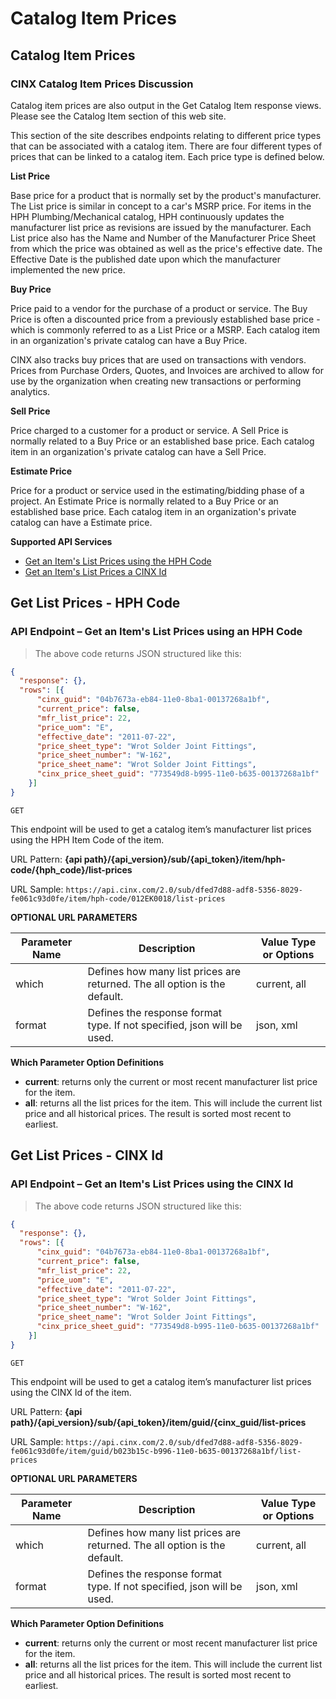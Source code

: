 # Catalog Item Prices

## Catalog Item Prices
### CINX Catalog Item Prices Discussion


<aside class="notice">
Catalog item prices are also output in the Get Catalog Item response views. Please see the Catalog Item section of this web site.
</aside>

This section of the site describes endpoints relating to different price types that can be associated with a catalog item.  There are four different types of prices that can be linked to a catalog item. Each price type is defined below.

**List Price**

Base price for a product that is normally set by the product's manufacturer. The List price is similar in concept to a car's MSRP price. For items in the HPH Plumbing/Mechanical catalog, HPH continuously updates the manufacturer list price as revisions are issued by the manufacturer. Each List price also has the Name and Number of the Manufacturer Price Sheet from which the price was obtained as well as the price's effective date. The Effective Date is the published date upon which the manufacturer implemented the new price.

**Buy Price** 

Price paid to a vendor for the purchase of a product or service. The Buy Price is often a discounted price from a previously established base price - which is commonly referred to as a List Price or a MSRP. Each catalog item in an organization's private catalog can have a Buy Price.

CINX also tracks buy prices that are used on transactions with vendors. Prices from Purchase Orders, Quotes, and Invoices are archived to allow for use by the organization when creating new transactions or performing analytics.

**Sell Price**

Price charged to a customer for a product or service. A Sell Price is normally related to a Buy Price or an established base price. Each catalog item in an organization's private catalog can have a Sell Price.

**Estimate Price**

Price for a product or service used in the estimating/bidding phase of a project. An Estimate Price is normally related to a Buy Price or an established base price. Each catalog item in an organization's private catalog can have a Estimate price.

**Supported API Services**

  - [Get an Item's List Prices using the HPH Code](#get-list-prices-hph-code)
  - [Get an Item's List Prices a CINX Id](#get-list-prices-cinx-id)

## Get List Prices - HPH Code
### API Endpoint – Get an Item's List Prices using an HPH Code

> The above code returns JSON structured like this:

```json
{
  "response": {},
  "rows": [{
      "cinx_guid": "04b7673a-eb84-11e0-8ba1-00137268a1bf",
      "current_price": false,
      "mfr_list_price": 22,
      "price_uom": "E",
      "effective_date": "2011-07-22",
      "price_sheet_type": "Wrot Solder Joint Fittings",
      "price_sheet_number": "W-162",
      "price_sheet_name": "Wrot Solder Joint Fittings",
      "cinx_price_sheet_guid": "773549d8-b995-11e0-b635-00137268a1bf"
    }]
}
```

`GET`

This endpoint will be used to get a catalog item’s manufacturer list prices using the HPH Item Code of the item.

URL Pattern: **{api path}/{api_version}/sub/{api_token}/item/hph-code/{hph_code}/list-prices**

URL Sample: `https://api.cinx.com/2.0/sub/dfed7d88-adf8-5356-8029-fe061c93d0fe/item/hph-code/012EK0018/list-prices`

**OPTIONAL URL PARAMETERS**

Parameter Name | Description | Value Type or Options
----- | ----- | ----- 
which | Defines how many list prices are returned. The all option is the default.| current, all
format | Defines the response format type. If not specified, json will be used. | json, xml

**Which Parameter Option Definitions** 

- **current**: returns only the current or most recent manufacturer list price for the item.
- **all**: returns all the list prices for the item. This will include the current list price and all historical prices. The result is sorted most recent to earliest.

## Get List Prices - CINX Id
### API Endpoint – Get an Item's List Prices using the CINX Id

> The above code returns JSON structured like this:

```json
{
  "response": {},
  "rows": [{
      "cinx_guid": "04b7673a-eb84-11e0-8ba1-00137268a1bf",
      "current_price": false,
      "mfr_list_price": 22,
      "price_uom": "E",
      "effective_date": "2011-07-22",
      "price_sheet_type": "Wrot Solder Joint Fittings",
      "price_sheet_number": "W-162",
      "price_sheet_name": "Wrot Solder Joint Fittings",
      "cinx_price_sheet_guid": "773549d8-b995-11e0-b635-00137268a1bf"
    }]
}
```

`GET`

This endpoint will be used to get a catalog item’s manufacturer list prices using the CINX Id of the item.

URL Pattern: **{api path}/{api_version}/sub/{api_token}/item/guid/{cinx_guid/list-prices**

URL Sample: `https://api.cinx.com/2.0/sub/dfed7d88-adf8-5356-8029-fe061c93d0fe/item/guid/b023b15c-b996-11e0-b635-00137268a1bf/list-prices`

**OPTIONAL URL PARAMETERS**

Parameter Name | Description | Value Type or Options
----- | ----- | ----- 
which | Defines how many list prices are returned. The all option is the default.| current, all
format | Defines the response format type. If not specified, json will be used. | json, xml

**Which Parameter Option Definitions** 

- **current**: returns only the current or most recent manufacturer list price for the item.
- **all**: returns all the list prices for the item. This will include the current list price and all historical prices. The result is sorted most recent to earliest.

